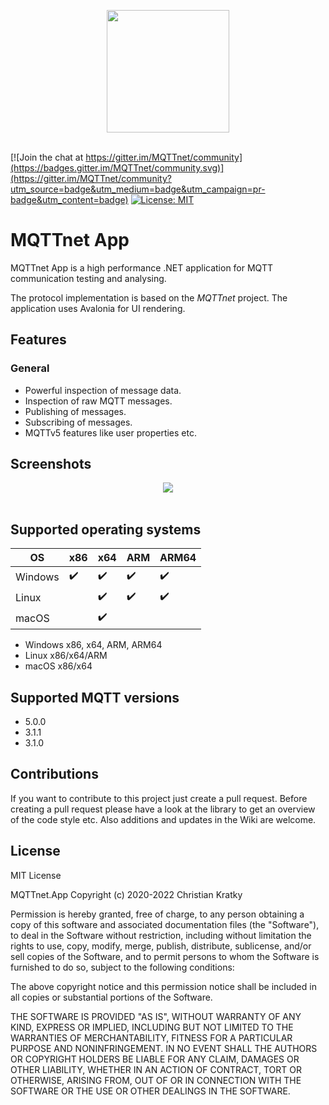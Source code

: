 <p align="center">
<img src="https://github.com/chkr1011/MQTTnet.App/blob/main/Images/Icon/icon_det_256.png?raw=true" width="196">
<br/>
<br/>
</p>

[![Join the chat at https://gitter.im/MQTTnet/community](https://badges.gitter.im/MQTTnet/community.svg)](https://gitter.im/MQTTnet/community?utm_source=badge&utm_medium=badge&utm_campaign=pr-badge&utm_content=badge)
[![License: MIT](https://img.shields.io/badge/License-MIT-yellow.svg)](https://raw.githubusercontent.com/chkr1011/MQTTnet/master/LICENSE)

# MQTTnet App

MQTTnet App is a high performance .NET application for MQTT communication testing and analysing. 

The protocol implementation is based on the _MQTTnet_ project. The application uses Avalonia for UI rendering.

## Features

### General

* Powerful inspection of message data.
* Inspection of raw MQTT messages.
* Publishing of messages.
* Subscribing of messages.
* MQTTv5 features like user properties etc.

## Screenshots

<p align="center">
<img src="https://github.com/chkr1011/MQTTnet.App/blob/main/Images/Screenshots/AppScreen1.png?raw=true">
<br/>
<br/>
</p>

## Supported operating systems

| OS | x86 | x64 | ARM | ARM64
|-|-|-|-|-|
| Windows | :heavy_check_mark: | :heavy_check_mark: | :heavy_check_mark: | :heavy_check_mark: |
| Linux | | :heavy_check_mark: | :heavy_check_mark: | :heavy_check_mark: |
| macOS |  | :heavy_check_mark: |  |  |

* Windows x86, x64, ARM, ARM64
* Linux x86/x64/ARM
* macOS x86/x64

## Supported MQTT versions

* 5.0.0
* 3.1.1
* 3.1.0

## Contributions

If you want to contribute to this project just create a pull request. Before creating a pull request please have a look at the library to get an overview of the code style etc.
Also additions and updates in the Wiki are welcome.

## License

MIT License

MQTTnet.App Copyright (c) 2020-2022 Christian Kratky

Permission is hereby granted, free of charge, to any person obtaining a copy
of this software and associated documentation files (the "Software"), to deal
in the Software without restriction, including without limitation the rights
to use, copy, modify, merge, publish, distribute, sublicense, and/or sell
copies of the Software, and to permit persons to whom the Software is
furnished to do so, subject to the following conditions:

The above copyright notice and this permission notice shall be included in all
copies or substantial portions of the Software.

THE SOFTWARE IS PROVIDED "AS IS", WITHOUT WARRANTY OF ANY KIND, EXPRESS OR
IMPLIED, INCLUDING BUT NOT LIMITED TO THE WARRANTIES OF MERCHANTABILITY,
FITNESS FOR A PARTICULAR PURPOSE AND NONINFRINGEMENT. IN NO EVENT SHALL THE
AUTHORS OR COPYRIGHT HOLDERS BE LIABLE FOR ANY CLAIM, DAMAGES OR OTHER
LIABILITY, WHETHER IN AN ACTION OF CONTRACT, TORT OR OTHERWISE, ARISING FROM,
OUT OF OR IN CONNECTION WITH THE SOFTWARE OR THE USE OR OTHER DEALINGS IN THE
SOFTWARE.
